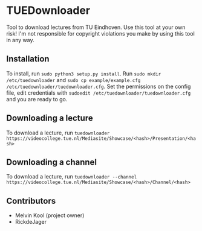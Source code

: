 # TUEDownloader
Tool to download lectures from TU Eindhoven.
Use this tool at your own risk!
I'm not responsible for copyright violations you make by using this tool in any way.

## Installation
To install, run `sudo python3 setup.py install`.
Run `sudo mkdir /etc/tuedownloader` and `sudo cp example/example.cfg /etc/tuedownloader/tuedownloader.cfg`.
Set the permissions on the config file, edit credentials with `sudoedit /etc/tuedownloader/tuedownloader.cfg` and you are ready to go.

## Downloading a lecture
To download a lecture, run `tuedownloader https://videocollege.tue.nl/Mediasite/Showcase/<hash>/Presentation/<hash>`

## Downloading a channel
To download a lecture, run `tuedownloader --channel https://videocollege.tue.nl/Mediasite/Showcase/<hash>/Channel/<hash>`

## Contributors
* Melvin Kool (project owner)
* RickdeJager

